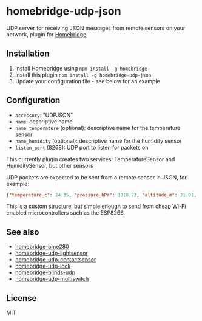 # homebridge-udp-json

UDP server for receiving JSON messages from remote sensors on your network,
plugin for [Homebridge](https://github.com/nfarina/homebridge)

## Installation
1.	Install Homebridge using `npm install -g homebridge`
2.	Install this plugin `npm install -g homebridge-udp-json`
3.	Update your configuration file - see below for an example

## Configuration
* `accessory`: "UDPJSON"
* `name`: descriptive name
* `name_temperature` (optional): descriptive name for the temperature sensor
* `name_humidity` (optional): descriptive name for the humidity sensor
* `listen_port` (8268): UDP port to listen for packets on

This currently plugin creates two services: TemperatureSensor and HumiditySensor,
but other sensors

UDP packets are expected to be sent from a remote sensor in JSON, for example:

```json
{"temperature_c": 24.35, "pressure_hPa": 1010.73, "altitude_m": 21.01, "humidity_percent": 38.20}
```

This is a custom structure, but simple enough to send from cheap Wi-Fi enabled microcontrollers
such as the ESP8266.

## See also

* [homebridge-bme280](https://www.npmjs.com/package/homebridge-bme280)
* [homebridge-udp-lightsensor](https://www.npmjs.com/package/homebridge-udp-lightsensor)
* [homebridge-udp-contactsensor](https://www.npmjs.com/package/homebridge-udp-contactsensor)
* [homebridge-udp-lock](https://www.npmjs.com/package/homebridge-udp-lock)
* [homebridge-blinds-udp](https://www.npmjs.com/package/homebridge-blinds-udp)
* [homebridge-udp-multiswitch](https://www.npmjs.com/package/homebridge-udp-multiswitch)

## License

MIT
